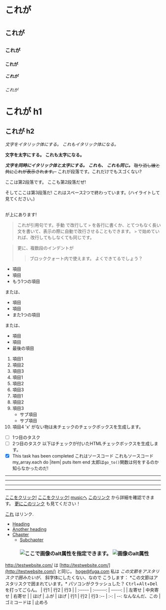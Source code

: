 <!--そのため、コメント要素などのHTML要素を使え、
Markdownの構文解析ソフトはこれらHTMLに何も手を加えません。
ただ、要素内のコンテンツも手を加えないので、
要素内でのMarkdown記法は使えません。-->
# これが <h1>
## これが <h2>
### これが <h3>
#### これが <h4>
##### これが <h5>
###### これが <h6>
これが h1
========

これが h2
--------
*文字をイタリック体にする。*
_これもイタリック体になる。_

**文字を太字にする。**
__これも太字になる。__

***文字を同時にイタリック体と太字にする。***
**_これも、_**
*__これも同じ。__*
~~取り消し線と共にこれが表示されます。~~
これが段落です。これだけでもスゴくない?

ここは第2段落です。
ここも第2段落だぜ!


そしてここは第3段落だ!
これはスペース2つで終わっています。(ハイライトして見てください。)  

<br /> が上にあります!
> これが引用句です。手動
> で改行して `>` を各行に書くか、とてつもなく長い文を書いて、表示の際に自動で改行させることもできます。
> `>` で始めていれば、改行してもしなくても同じです。

> 更に、複数段のインデントが
>> ブロッククォート内で使えます。
> よくできてるでしょう？

* 項目
* 項目
* もう1つの項目

または、

+ 項目
+ 項目
+ また1つの項目

または、

- 項目
- 項目
- 最後の項目
1. 項目1
2. 項目2
3. 項目3
1. 項目1
1. 項目2
1. 項目3
1. 項目1
2. 項目2
3. 項目3
    * サブ項目
    * サブ項目
4. 項目4
'x' がない物は未チェックのチェックボックスを生成します。
- [ ] 1つ目のタスク
- [ ] 2つ目のタスク
以下はチェックが付いたHTMLチェックボックスを生成します。
- [x] This task has been completed
    これはソースコード
    これもソースコード
    my_array.each do |item|
      puts item
    end
太郎は`go_to()`関数は何をするのか知らなかったのだ!
***
---
- - -
****************
[ここをクリック!](http://test.com/)
[ここをクリック!](http://test.com/ "Test.com へのリンク。")
[musicへ](/music/)
[このリンク][link1] から詳細を確認できます。
[更にこのリンク][hogefuga] も見てください！

[link1]: http://test.com/ "Cool!"
[hogefuga]: http://hogefuga.biz/ "Alright!"
[これ][] はリンク.

[これ]: http://thisisalink.com/
- [Heading](#heading)
- [Another heading](#another-heading)
- [Chapter](#chapter)
  - [Subchapter <h3 />](#subchapter-h3-)
![ここで画像のalt属性を指定できます。](http://imgur.com/myimage.jpg "任意でタイトルを追加できます。")
![画像のalt属性][myimage]

[myimage]: 画像/への/相対/パス.jpg "ここにタイトルを書きます。"
<http://testwebsite.com/> は
[http://testwebsite.com/](http://testwebsite.com/)
と同じ。
<hoge@fuga.com>
私は *この文節をアスタリスクで囲みたいが、* 斜字体にしたくない、なので
こうします： \*この文節はアスタリスクで囲まれています。\*
パソコンがクラッシュした？
<kbd>Ctrl</kbd>+<kbd>Alt</kbd>+<kbd>Del</kbd>
を打ってごらん。
| 行1    | 行2      | 行3    |
| :----- | :------: | -----: |
| 左寄せ | 中央寄せ | 右寄せ |
| ほげ   | ふが     | ほげ   |
行1 | 行2 | 行3
:-- | :-: | --:
なんなんだ、この | ゴミコードは | 止めろ
